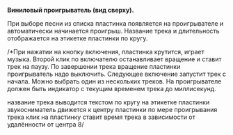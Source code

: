 **Виниловый проигрыватель (вид сверху).**

При выборе песни из списка пластинка появляется на проигрывателе и автоматически начинается проигрыш.
 Название трека  и длительность отображается на этикетке пластинки по кругу.  
 
 /*При нажатии на кнопку включения, пластинка крутится, играет музыка. Второй клик по включателю останавливает вращение и ставит трек на паузу. По завершении трека вращение пластинки проигрыватель надо выключить. Следующее включение запустит трек с начала. Можно выбрать один из нескольких треков. На проигрывателе должен быть индикатор с текущим временем трека до миллисекунд.

название трека выводится текстом по кругу на этикетке пластинки
звукосниматель движется к центру пластинки по мере проигрывания трека
клик на пластинку ставит время трека в зависимости от удалённости от центра
8/